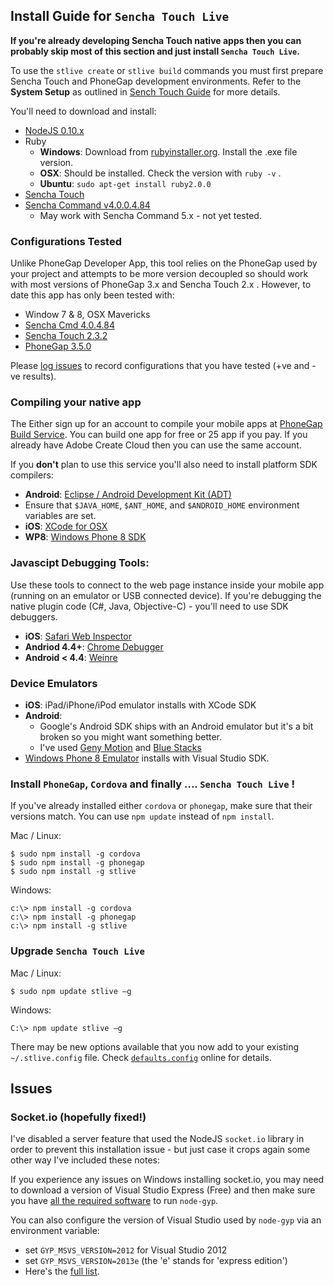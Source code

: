## Install Guide for `Sencha Touch Live`

**If you're already developing Sencha Touch native apps then you can probably skip most of this section and just install `Sencha Touch Live`.** 

To use the `stlive create` or `stlive build` commands you must first prepare Sencha Touch and PhoneGap development environments.  Refer to the **System Setup** as outlined in [Sench Touch Guide](http://docs.sencha.com/touch/2.3.1/#!/guide/command) for more details.

You'll need to download and install:

-  [NodeJS 0.10.x](http://nodejs.org)
- Ruby 
  - **Windows**: Download from [rubyinstaller.org](http://rubyinstaller.org). Install the .exe file version.
  - **OSX**: Should be installed. Check the version with `ruby -v` .
  - **Ubuntu**: `sudo apt-get install ruby2.0.0`   
- [Sencha Touch](http://www.sencha.com/products/touch)
- [Sencha Command v4.0.0.4.84](http://www.sencha.com/products/sencha-cmd/download)
  - May work with Sencha Command 5.x - not yet tested.

### Configurations Tested

Unlike PhoneGap Developer App, this tool relies on the PhoneGap used by your project and attempts to be more version decoupled so should work with most versions of PhoneGap 3.x and Sencha Touch 2.x . However, to date this app has only been tested with:
 
- Window 7 & 8, OSX Mavericks
- [Sencha Cmd 4.0.4.84](http://www.sencha.com/products/sencha-cmd/download) 
- [Sencha Touch 2.3.2](http://www.sencha.com/products/touch/download/) 
- [PhoneGap 3.5.0](http://phonegap.com/install/)

Please [log issues](https://github.com/tohagan/stlive/issues) to record configurations that you have tested (+ve and -ve results).

### Compiling your native app

The Either sign up for an account to compile your mobile apps at [PhoneGap Build Service](https://build.phonegap.com/apps). You can build one app for free or 25 app if you pay.  If you already have Adobe Create Cloud then you can use the same account. 

If you **don't** plan to use this service you'll also need to install platform SDK compilers:

- **Android**: [Eclipse / Android Development Kit (ADT)](http://developer.android.com/sdk/index.html)
 - Ensure that `$JAVA_HOME`, `$ANT_HOME`, and `$ANDROID_HOME` environment variables are set.  
- **iOS**: [XCode for OSX](https://developer.apple.com/xcode/downloads/)
- **WP8**: [Windows Phone 8 SDK](http://dev.windows.com/en-us/develop/download-phone-sdk)

### Javascipt Debugging Tools:

Use these tools to connect to the web page instance inside your mobile app (running on an emulator or USB connected device).  If you're debugging the native plugin code (C#, Java, Objective-C) - you'll need to use SDK debuggers.

- **iOS**: [Safari Web Inspector](http://phonegap-tips.com/articles/debugging-ios-phonegap-apps-with-safaris-web-inspector.html)
- **Andriod 4.4+**: [Chrome Debugger](https://developer.chrome.com/devtools/docs/remote-debugging) 
- **Android < 4.4**: [Weinre](http://people.apache.org/~pmuellr/weinre)

### Device Emulators

- **iOS**: iPad/iPhone/iPod emulator installs with XCode SDK
- **Android**:
  - Google's Android SDK ships with an Android emulator but it's a bit broken so you might want something better.
  - I've used [Geny Motion](http://www.genymotion.com/) and [Blue Stacks](http://www.bluestacks.com/)
- [Windows Phone 8 Emulator](http://msdn.microsoft.com/en-us/library/windows/apps/ff402563(v=vs.105).aspx) installs with Visual Studio SDK. 
   
### Install `PhoneGap`, `Cordova` and finally .... `Sencha Touch Live` !

If you've already installed either `cordova` or `phonegap`, make sure that their versions match. You can use `npm update` instead of `npm install`.  

Mac / Linux:

    $ sudo npm install -g cordova
    $ sudo npm install -g phonegap
    $ sudo npm install -g stlive

Windows:

    c:\> npm install -g cordova
    c:\> npm install -g phonegap
    c:\> npm install -g stlive

### Upgrade `Sencha Touch Live`

Mac / Linux:

    $ sudo npm update stlive –g

Windows:

    C:\> npm update stlive –g

There may be new options available that you now add to your existing `~/.stlive.config` file.
Check [`defaults.config`](https://github.com/tohagan/stlive/blob/master/defaults.config) online for details.

## Issues

### Socket.io (hopefully fixed!)

I've disabled a server feature that used the NodeJS `socket.io` library in order to prevent this installation issue - but just case it crops again some other way I've included these notes: 

If you experience any issues on Windows installing socket.io, you may need to download a version of Visual Studio Express (Free) and then make sure you have [all the required software](https://github.com/TooTallNate/node-gyp) to run `node-gyp`.  

You can also configure the version of Visual Studio used by `node-gyp` via an environment variable: 

- set `GYP_MSVS_VERSION=2012` for Visual Studio 2012 
- set `GYP_MSVS_VERSION=2013e` (the 'e' stands for 'express edition') 
- Here's the [full list](https://github.com/joyent/node/blob/v0.10.29/tools/gyp/pylib/gyp/MSVSVersion.py#L209-294). 
